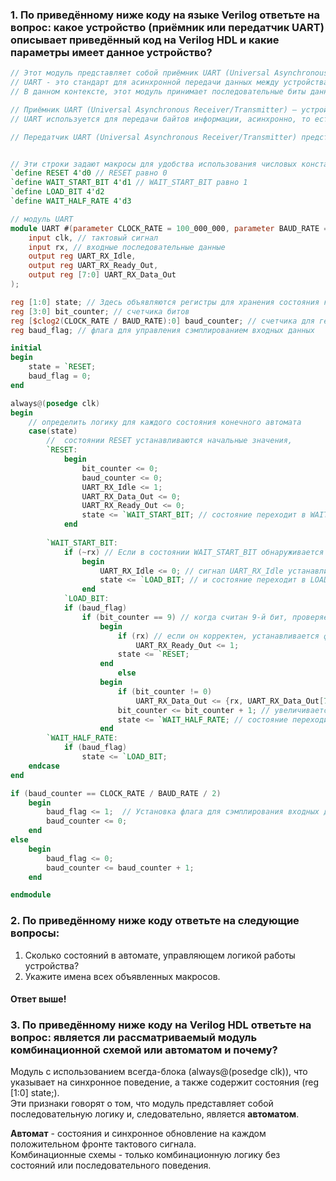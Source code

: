 ### 1. По приведённому ниже коду на языке Verilog ответьте на вопрос: какое устройство (приёмник или передатчик UART) описывает приведённый код на Verilog HDL и какие параметры имеет данное устройство?

```verilog
// Этот модуль представляет собой приёмник UART (Universal Asynchronous Receiver/Transmitter).
// UART - это стандарт для асинхронной передачи данных между устройствами.
// В данном контексте, этот модуль принимает последовательные биты данных, соответствующие протоколу UART, и преобразует их в параллельные 8-битные данные.

// Приёмник UART (Universal Asynchronous Receiver/Transmitter) – устройство для приёма данных по протоколу UART, который является одним из стандартов для асинхронной последовательной передачи данных между устройствами.
// UART используется для передачи байтов информации, асинхронно, то есть без использования общего тактового сигнала между передатчиком и приёмником.

// Передатчик UART (Universal Asynchronous Receiver/Transmitter) представляет собой устройство, ответственное за передачу данных по асинхронному протоколу UART между двумя устройствами


// Эти строки задают макросы для удобства использования числовых констант в коде
`define RESET 4'd0 // RESET равно 0
`define WAIT_START_BIT 4'd1 // WAIT_START_BIT равно 1
`define LOAD_BIT 4'd2
`define WAIT_HALF_RATE 4'd3

// модуль UART
module UART #(parameter CLOCK_RATE = 100_000_000, parameter BAUD_RATE = 9600) ( // Параметр, определяющий скорость передачи данных по протоколу UART в бодах
	input clk, // тактовый сигнал
	input rx, // входные последовательные данные
	output reg UART_RX_Idle,
	output reg UART_RX_Ready_Out,
	output reg [7:0] UART_RX_Data_Out
);

reg [1:0] state; // Здесь объявляются регистры для хранения состояния конечного автомата
reg [3:0] bit_counter; // счетчика битов
reg [$clog2(CLOCK_RATE / BAUD_RATE):0] baud_counter; // счетчика для генерации битов передачи 
reg baud_flag; // флага для управления сэмплированием входных данных

initial 
begin
	state = `RESET;
	baud_flag = 0;
end

always@(posedge clk)
begin
	// определить логику для каждого состояния конечного автомата
	case(state)
		//  состоянии RESET устанавливаются начальные значения,
		`RESET: 
			begin
				bit_counter <= 0; 	
				baud_counter <= 0;
				UART_RX_Idle <= 1;
				UART_RX_Data_Out <= 0;
				UART_RX_Ready_Out <= 0;
				state <= `WAIT_START_BIT; // состояние переходит в WAIT_START_BIT.
			end
		
		`WAIT_START_BIT: 
			if (~rx) // Если в состоянии WAIT_START_BIT обнаруживается стартовый бит
				begin
					UART_RX_Idle <= 0; // сигнал UART_RX_Idle устанавливается в 0,
					state <= `LOAD_BIT; // и состояние переходит в LOAD_BIT.
				end
            `LOAD_BIT:
			if (baud_flag) 
				if (bit_counter == 9) // когда считан 9-й бит, проверяется стоп-бит
					begin
						if (rx) // если он корректен, устанавливается флаг UART_RX_Ready_Out
							UART_RX_Ready_Out <= 1; 
						state <= `RESET;
					end				
                        else 
					begin
						if (bit_counter != 0)
							UART_RX_Data_Out <= {rx, UART_RX_Data_Out[7:1]};  // данные добавляются в регистр UART_RX_Data_Out
						bit_counter <= bit_counter + 1; // увеличивается счетчик битов
						state <= `WAIT_HALF_RATE; // состояние переходит в WAIT_HALF_RATE.		
					end	
		`WAIT_HALF_RATE:
			if (baud_flag)
				state <= `LOAD_BIT;	
	endcase
end

if (baud_counter == CLOCK_RATE / BAUD_RATE / 2)
	begin
		baud_flag <= 1;  // Установка флага для сэмплирования входных данных
		baud_counter <= 0;
	end
else 
	begin
		baud_flag <= 0;		
		baud_counter <= baud_counter + 1;
	end

endmodule
```

### 2. По приведённому ниже коду ответьте на следующие вопросы:
1. Сколько состояний в автомате, управляющем логикой работы устройства?
2. Укажите имена всех объявленных макросов.

#### Ответ выше!

### 3. По приведённому ниже коду на Verilog HDL ответьте на вопрос: является ли рассматриваемый модуль комбинационной схемой или автоматом и почему?
Модуль с использованием всегда-блока (always@(posedge clk)), что указывает на синхронное поведение, а также содержит состояния (reg [1:0] state;).
<br>
Эти признаки говорят о том, что модуль представляет собой последовательную логику и, следовательно, является **автоматом**.

**Автомат** - состояния и синхронное обновление на каждом положительном фронте тактового сигнала.
<br>
Комбинационные схемы - только комбинационную логику без состояний или последовательного поведения.
